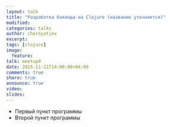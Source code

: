 ```yaml
---
layout: talk
title: "Разработка бэкенда на Clojure (название уточняется)"
modified:
categories: talks
author: chernyatiev
excerpt:
tags: [clojure]
image:
  feature:
talk: meetup0
date: 2015-11-21T14:00:00+04:00
comments: true
share: true
announce: true 
video:
slides: 
---
```


* Первый пункт программы
* Второй пункт программы
